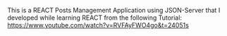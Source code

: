 This is a REACT Posts Management Application using JSON-Server that I developed while learning REACT from the following Tutorial:
https://www.youtube.com/watch?v=RVFAyFWO4go&t=24051s
